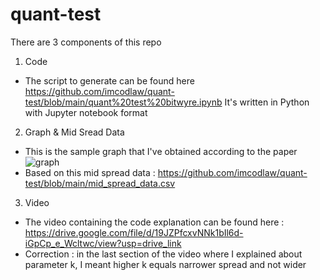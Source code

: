 # quant-test

There are 3 components of this repo

1. Code
- The script to generate can be found here https://github.com/imcodlaw/quant-test/blob/main/quant%20test%20bitwyre.ipynb
  It's written in Python with Jupyter notebook format

2. Graph & Mid Sread Data
- This is the sample graph that I've obtained according to the paper
![graph](https://github.com/imcodlaw/quant-test/assets/14073798/32d0813b-dc92-4c0d-9f11-3b9da8e32554)
- Based on this mid spread data : https://github.com/imcodlaw/quant-test/blob/main/mid_spread_data.csv

3. Video
- The video containing the code explanation can be found here : https://drive.google.com/file/d/19JZPfcxvNNk1bIl6d-iGpCp_e_Wcltwc/view?usp=drive_link
- Correction : in the last section of the video where I explained about parameter k, I meant higher k equals narrower spread and not wider


